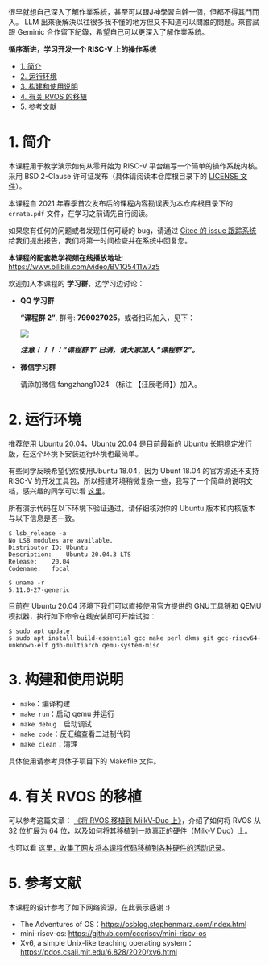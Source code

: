 很早就想自己深入了解作業系統，甚至可以跟J神學習自幹一個，但都不得其門而入。
LLM 出來後解決以往很多我不懂的地方但又不知道可以問誰的問題。來嘗試跟 Geminic 合作留下紀錄，希望自己可以更深入了解作業系統。


**循序渐进，学习开发一个 RISC-V 上的操作系统**

<!-- TOC -->

- [1. 简介](#1-简介)
- [2. 运行环境](#2-运行环境)
- [3. 构建和使用说明](#3-构建和使用说明)
- [4. 有关 RVOS 的移植](#4-有关-rvos-的移植)
- [5. 参考文献](#5-参考文献)

<!-- /TOC -->

# 1. 简介

本课程用于教学演示如何从零开始为 RISC-V 平台编写一个简单的操作系统内核。采用 BSD 2-Clause 许可证发布（具体请阅读本仓库根目录下的 [LICENSE 文件](./LICENSE)）。

本课程自 2021 年春季首次发布后的课程内容勘误表为本仓库根目录下的 `errata.pdf` 文件，在学习之前请先自行阅读。

如果您有任何的问题或者发现任何可疑的 bug，请通过 [Gitee 的 issue 跟踪系统](https://gitee.com/unicornx/riscv-operating-system-mooc/issues) 给我们提出报告，我们将第一时间检查并在系统中回复您。

**本课程的配套教学视频在线播放地址**: <https://www.bilibili.com/video/BV1Q5411w7z5>

欢迎加入本课程的 **学习群**，边学习边讨论：

- **QQ 学习群**

  **“课程群 2”**, 群号: **799027025**，或者扫码加入，见下：

  ![](./qq-group-2.png)

  ***注意！！！：“课程群 1” 已满，请大家加入 “课程群 2”。***

- **微信学习群**

  请添加微信 fangzhang1024 （标注 【汪辰老师】）加入。

# 2. 运行环境

推荐使用 Ubuntu 20.04，Ubuntu 20.04 是目前最新的 Ubuntu 长期稳定发行版，在这个环境下安装运行环境也最简单。

有些同学反映希望仍然使用Ubuntu 18.04，因为 Ubunt 18.04 的官方源还不支持 RISC-V 的开发工具包，所以搭建环境稍微复杂一些，我写了一个简单的说明文档，感兴趣的同学可以看 [这里](./howto-run-with-ubuntu1804_zh.md)。

所有演示代码在以下环境下验证通过，请仔细核对你的 Ubuntu 版本和内核版本与以下信息是否一致。

```
$ lsb_release -a
No LSB modules are available.
Distributor ID:	Ubuntu
Description:	Ubuntu 20.04.3 LTS
Release:	20.04
Codename:	focal

$ uname -r
5.11.0-27-generic
```

目前在 Ubuntu 20.04 环境下我们可以直接使用官方提供的 GNU工具链和 QEMU 模拟器，执行如下命令在线安装即可开始试验：

```
$ sudo apt update
$ sudo apt install build-essential gcc make perl dkms git gcc-riscv64-unknown-elf gdb-multiarch qemu-system-misc
```

# 3. 构建和使用说明

- `make`：编译构建
- `make run`：启动 qemu 并运行
- `make debug`：启动调试
- `make code`：反汇编查看二进制代码
- `make clean`：清理

具体使用请参考具体子项目下的 Makefile 文件。

# 4. 有关 RVOS 的移植

可以参考这篇文章： [《将 RVOS 移植到 MilkV-Duo 上》][1]，介绍了如何将 RVOS 从 32 位扩展为 64 位，以及如何将其移植到一款真正的硬件（Milk-V Duo）上。

也可以看 [这里，收集了网友将本课程代码移植到各种硬件的活动记录][2]。 

# 5. 参考文献

本课程的设计参考了如下网络资源，在此表示感谢 :)

- The Adventures of OS：<https://osblog.stephenmarz.com/index.html>
- mini-riscv-os: <https://github.com/cccriscv/mini-riscv-os>
- Xv6, a simple Unix-like teaching operating system：<https://pdos.csail.mit.edu/6.828/2020/xv6.html>


[1]: https://zhuanlan.zhihu.com/p/691697875
[2]: https://gitee.com/unicornx/riscv-operating-system-mooc/issues/I64EEQ
